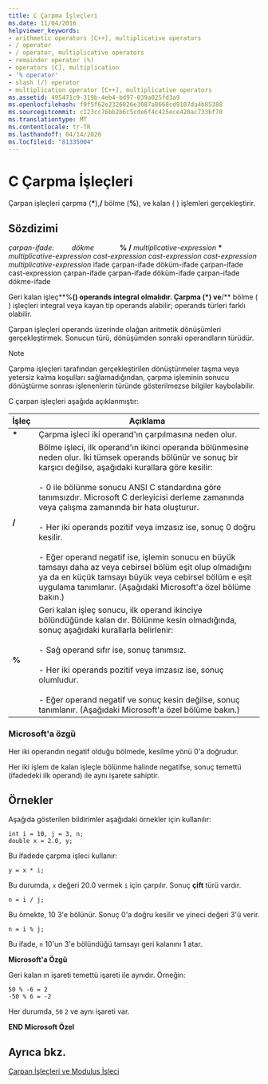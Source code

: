 ```yaml
---
title: C Çarpma İşleçleri
ms.date: 11/04/2016
helpviewer_keywords:
- arithmetic operators [C++], multiplicative operators
- / operator
- / operator, multiplicative operators
- remainder operator (%)
- operators [C], multiplication
- '% operator'
- slash (/) operator
- multiplication operator [C++], multiplicative operators
ms.assetid: 495471c9-319b-4eb4-bd97-039a025fd3a9
ms.openlocfilehash: f9f5f62e2326826e3087a8668cd9107da4b85388
ms.sourcegitcommit: c123cc76bb2b6c5cde6f4c425ece420ac733bf70
ms.translationtype: MT
ms.contentlocale: tr-TR
ms.lasthandoff: 04/14/2020
ms.locfileid: "81335004"
---
```

# <a name="c-multiplicative-operators"></a>C Çarpma İşleçleri

Çarpan işleçleri çarpma (<strong>\*</strong>),**/** bölme (**%**), ve kalan ( ) işlemleri gerçekleştirir.

## <a name="syntax"></a>Sözdizimi

*çarpan-ifade*: &nbsp; &nbsp; &nbsp; &nbsp; *dökme* &nbsp; &nbsp; &nbsp; &nbsp; &nbsp; &nbsp; **%** **/** *multiplicative-expression* <strong>\*</strong> &nbsp; &nbsp; &nbsp; &nbsp; *multiplicative-expression* *cast-expression* *cast-expression* *cast-expression* *multiplicative-expression* ifade çarpan-ifade döküm-ifade çarpan-ifade cast-expression çarpan-ifade çarpan-ifade döküm-ifade çarpan-ifade dökme-ifade &nbsp; &nbsp;

Geri kalan işleç**%**() operands integral olmalıdır. Çarpma (<strong>\*</strong>) ve**/** bölme ( ) işleçleri integral veya kayan tip operands alabilir; operands türleri farklı olabilir.

Çarpan işleçleri operands üzerinde olağan aritmetik dönüşümleri gerçekleştirmek. Sonucun türü, dönüşümden sonraki operandların türüdür.

> [!NOTE]
> Çarpma işleçleri tarafından gerçekleştirilen dönüştürmeler taşma veya yetersiz kalma koşulları sağlamadığından, çarpma işleminin sonucu dönüştürme sonrası işlenenlerin türünde gösterilmezse bilgiler kaybolabilir.

C çarpan işleçleri aşağıda açıklanmıştır:

|İşleç|Açıklama|
|--------------|-----------------|
|<strong>\*</strong>|Çarpma işleci iki operand'ın çarpılmasına neden olur.|
|**/**|Bölme işleci, ilk operand'ın ikinci operanda bölünmesine neden olur. İki tümsek operands bölünür ve sonuç bir karşıcı değilse, aşağıdaki kurallara göre kesilir:<br/><br/>- 0 ile bölünme sonucu ANSI C standardına göre tanımsızdır. Microsoft C derleyicisi derleme zamanında veya çalışma zamanında bir hata oluşturur.<br/><br/>- Her iki operands pozitif veya imzasız ise, sonuç 0 doğru kesilir.<br/><br/>- Eğer operand negatif ise, işlemin sonucu en büyük tamsayı daha az veya cebirsel bölüm eşit olup olmadığını ya da en küçük tamsayı büyük veya cebirsel bölüm e eşit uygulama tanımlanır. (Aşağıdaki Microsoft'a özel bölüme bakın.)|
|**%**|Geri kalan işleç sonucu, ilk operand ikinciye bölündüğünde kalan dır. Bölünme kesin olmadığında, sonuç aşağıdaki kurallarla belirlenir:<br/><br/>- Sağ operand sıfır ise, sonuç tanımsız.<br/><br/>- Her iki operands pozitif veya imzasız ise, sonuç olumludur.<br/><br/>- Eğer operand negatif ve sonuç kesin değilse, sonuç tanımlanır. (Aşağıdaki Microsoft'a özel bölüme bakın.)|

### <a name="microsoft-specific"></a>Microsoft'a özgü

Her iki operandın negatif olduğu bölmede, kesilme yönü 0'a doğrudur.

Her iki işlem de kalan işleçle bölünme halinde negatifse, sonuç temettü (ifadedeki ilk operand) ile aynı işarete sahiptir.

## <a name="examples"></a>Örnekler

Aşağıda gösterilen bildirimler aşağıdaki örnekler için kullanılır:

```
int i = 10, j = 3, n;
double x = 2.0, y;
```

Bu ifadede çarpma işleci kullanır:

```
y = x * i;
```

Bu durumda, `x` değeri 20.0 vermek `i` için çarpılır. Sonuç **çift** türü vardır.

```
n = i / j;
```

Bu örnekte, 10 3'e bölünür. Sonuç 0'a doğru kesilir ve yineci değeri 3'ü verir.

```
n = i % j;
```

Bu ifade, `n` 10'un 3'e bölündüğü tamsayı geri kalanını 1 atar.

**Microsoft'a Özgü**

Geri kalan ın işareti temettü işareti ile aynıdır. Örneğin:

```
50 % -6 = 2
-50 % 6 = -2
```

Her durumda, `50` `2` ve aynı işareti var.

**END Microsoft Özel**

## <a name="see-also"></a>Ayrıca bkz.

[Çarpan İşleçleri ve Modulus İşleci](../cpp/multiplicative-operators-and-the-modulus-operator.md)
